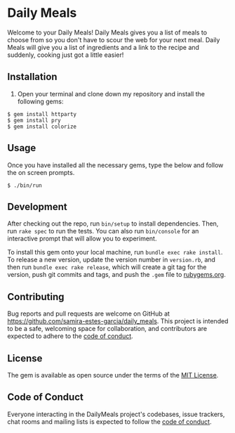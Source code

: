# Daily Meals

Welcome to your Daily Meals! Daily Meals gives you a list of meals to choose from so you don't have to scour the web for your next meal. Daily Meals will give you a list of ingredients and a link to the recipe and suddenly, cooking just got a little easier!

## Installation

1. Open your terminal and clone down my repository and install the following gems:

```
$ gem install httparty
$ gem install pry
$ gem install colorize
```

## Usage

Once you have installed all the necessary gems, type the below and follow the on screen prompts.

```
$ ./bin/run
```

## Development

After checking out the repo, run `bin/setup` to install dependencies. Then, run `rake spec` to run the tests. You can also run `bin/console` for an interactive prompt that will allow you to experiment.

To install this gem onto your local machine, run `bundle exec rake install`. To release a new version, update the version number in `version.rb`, and then run `bundle exec rake release`, which will create a git tag for the version, push git commits and tags, and push the `.gem` file to [rubygems.org](https://rubygems.org).

## Contributing

Bug reports and pull requests are welcome on GitHub at https://github.com/samira-estes-garcia/daily_meals. This project is intended to be a safe, welcoming space for collaboration, and contributors are expected to adhere to the [code of conduct](https://github.com/[USERNAME]/daily_meals/blob/master/CODE_OF_CONDUCT.md).

## License

The gem is available as open source under the terms of the [MIT License](https://opensource.org/licenses/MIT).

## Code of Conduct

Everyone interacting in the DailyMeals project's codebases, issue trackers, chat rooms and mailing lists is expected to follow the [code of conduct](https://github.com/[USERNAME]/daily_meals/blob/master/CODE_OF_CONDUCT.md).
